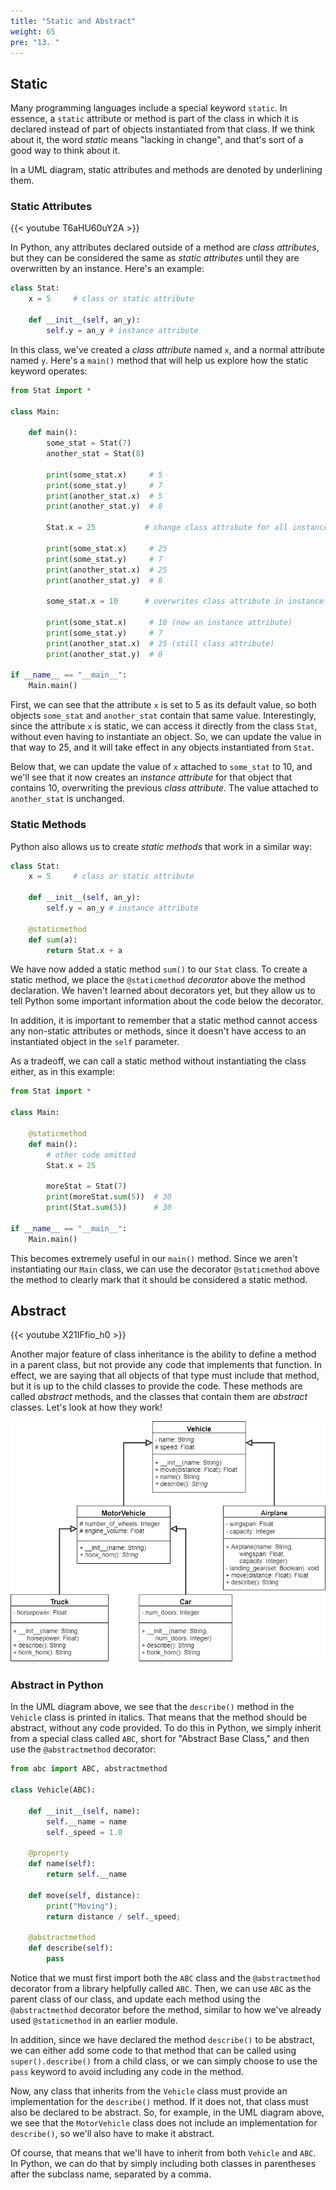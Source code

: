 ```yaml
---
title: "Static and Abstract"
weight: 65
pre: "13. "
---
```

## Static

Many programming languages include a special keyword `static`. In essence, a `static` attribute or method is part of the class in which it is declared instead of part of objects instantiated from that class. If we think about it, the word _static_ means "lacking in change", and that's sort of a good way to think about it. 

In a UML diagram, static attributes and methods are denoted by underlining them.

### Static Attributes

{{< youtube T6aHU60uY2A  >}}

In Python, any attributes declared outside of a method are _class attributes_, but they can be considered the same as _static attributes_ until they are overwritten by an instance. Here's an example:

```python
class Stat:
    x = 5     # class or static attribute
  
    def __init__(self, an_y):
        self.y = an_y # instance attribute
```

In this class, we've created a _class attribute_ named `x`, and a normal attribute named `y`. Here's a `main()` method that will help us explore how the static keyword operates:

```python
from Stat import *

class Main:
  
    def main():
        some_stat = Stat(7)
        another_stat = Stat(8)

        print(some_stat.x)     # 5
        print(some_stat.y)     # 7 
        print(another_stat.x)  # 5
        print(another_stat.y)  # 8

        Stat.x = 25           # change class attribute for all instances

        print(some_stat.x)     # 25
        print(some_stat.y)     # 7 
        print(another_stat.x)  # 25 
        print(another_stat.y)  # 8

        some_stat.x = 10      # overwrites class attribute in instance

        print(some_stat.x)     # 10 (now an instance attribute)
        print(some_stat.y)     # 7 
        print(another_stat.x)  # 25 (still class attribute)
        print(another_stat.y)  # 8

if __name__ == "__main__":
    Main.main()
```

First, we can see that the attribute `x` is set to 5 as its default value, so both objects `some_stat` and `another_stat` contain that same value. Interestingly, since the attribute `x` is static, we can access it directly from the class `Stat`, without even having to instantiate an object. So, we can update the value in that way to 25, and it will take effect in any objects instantiated from `Stat`.

Below that, we can update the value of `x` attached to `some_stat` to 10, and we'll see that it now creates an _instance attribute_ for that object that contains 10, overwriting the previous _class attribute_. The value attached to `another_stat` is unchanged. 

### Static Methods

Python also allows us to create _static methods_ that work in a similar way:

```python
class Stat:
    x = 5     # class or static attribute
  
    def __init__(self, an_y):
        self.y = an_y # instance attribute
  
    @staticmethod
    def sum(a):
        return Stat.x + a
```

We have now added a static method `sum()` to our `Stat` class. To create a static method, we place the `@staticmethod` _decorator_ above the method declaration. We haven't learned about decorators yet, but they allow us to tell Python some important information about the code below the decorator. 

In addition, it is important to remember that a static method cannot access any non-static attributes or methods, since it doesn't have access to an instantiated object in the `self` parameter. 

As a tradeoff, we can call a static method without instantiating the class either, as in this example:

```python
from Stat import *

class Main:
  
    @staticmethod
    def main():
        # other code omitted
        Stat.x = 25
    
        moreStat = Stat(7)
        print(moreStat.sum(5))  # 30
        print(Stat.sum(5))      # 30

if __name__ == "__main__":
    Main.main()
```

This becomes extremely useful in our `main()` method. Since we aren't instantiating our `Main` class, we can use the decorator `@staticmethod` above the method to clearly mark that it should be considered a static method. 

## Abstract

{{< youtube X21IFfio_h0  >}}

Another major feature of class inheritance is the ability to define a method in a parent class, but not provide any code that implements that function. In effect, we are saying that all objects of that type must include that method, but it is up to the child classes to provide the code. These methods are called _abstract_ methods, and the classes that contain them are _abstract_ classes. Let's look at how they work!

![Vehicle UML Diagram](/images/2/2.17.p.8.uml.png)

### Abstract in Python

In the UML diagram above, we see that the `describe()` method in the `Vehicle` class is printed in italics. That means that the method should be abstract, without any code provided. To do this in Python, we simply inherit from a special class called `ABC`, short for "Abstract Base Class," and then use the `@abstractmethod` decorator:

```python
from abc import ABC, abstractmethod

class Vehicle(ABC):
  
    def __init__(self, name):
        self.__name = name
        self._speed = 1.0
    
    @property
    def name(self):
        return self.__name
    
    def move(self, distance):
        print("Moving");
        return distance / self._speed;
  
    @abstractmethod
    def describe(self):
        pass
```

Notice that we must first import both the `ABC` class and the `@abstractmethod` decorator from a library helpfully called `ABC`. Then, we can use `ABC` as the parent class of our class, and update each method using the `@abstractmethod` decorator before the method, similar to how we've already used `@staticmethod` in an earlier module. 

In addition, since we have declared the method `describe()` to be abstract, we can either add some code to that method that can be called using `super().describe()` from a child class, or we can simply choose to use the `pass` keyword to avoid including any code in the method.

Now, any class that inherits from the `Vehicle` class must provide an implementation for the `describe()` method. If it does not, that class must also be declared to be abstract. So, for example, in the UML diagram above, we see that the `MotorVehicle` class does not include an implementation for `describe()`, so we'll also have to make it abstract. 

Of course, that means that we'll have to inherit from both `Vehicle` and `ABC`. In Python, we can do that by simply including both classes in parentheses after the subclass name, separated by a comma.
